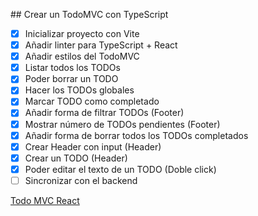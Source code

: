 ## Crear un TodoMVC con TypeScript

- [x] Inicializar proyecto con Vite
- [x] Añadir linter para TypeScript + React
- [x] Añadir estilos del TodoMVC
- [x] Listar todos los TODOs
- [x] Poder borrar un TODO
- [x] Hacer los TODOs globales
- [x] Marcar TODO como completado
- [x] Añadir forma de filtrar TODOs (Footer)
- [x] Mostrar número de TODOs pendientes (Footer)
- [x] Añadir forma de borrar todos los TODOs completados
- [x] Crear Header con input (Header)
- [x] Crear un TODO (Header)
- [x] Poder editar el texto de un TODO (Doble click)
- [ ] Sincronizar con el backend

[Todo MVC React](https://todomvc.com/examples/react/dist/)
